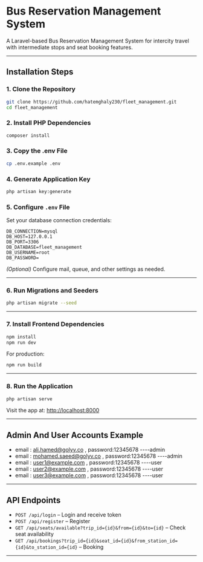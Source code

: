 # Bus Reservation Management System

A Laravel-based Bus Reservation Management System for intercity travel with intermediate stops and seat booking features.

---


## Installation Steps

### 1. Clone the Repository

```bash
git clone https://github.com/hatemghaly230/fleet_management.git
cd fleet_management
```

### 2. Install PHP Dependencies

```bash
composer install
```

### 3. Copy the .env File

```bash
cp .env.example .env
```

### 4. Generate Application Key

```bash
php artisan key:generate
```

### 5. Configure `.env` File

Set your database connection credentials:

```env
DB_CONNECTION=mysql
DB_HOST=127.0.0.1
DB_PORT=3306
DB_DATABASE=fleet_management
DB_USERNAME=root
DB_PASSWORD=
```

*(Optional)* Configure mail, queue, and other settings as needed.

---

### 6. Run Migrations and Seeders

```bash
php artisan migrate --seed
```

---

### 7. Install Frontend Dependencies

```bash
npm install
npm run dev
```

For production:

```bash
npm run build
```

---

### 8. Run the Application

```bash
php artisan serve
```

Visit the app at: [http://localhost:8000](http://localhost:8000)

---


## Admin And User Accounts Example

- email : ali.hamed@golyv.co , password:12345678 ----admin
- email : mohamed.saeed@golyv.co , password:12345678 ----admin
- email : user1@example.com , password:12345678 ----user
- email : user2@example.com , password:12345678 ----user
- email : user3@example.com , password:12345678 ----user


---

## API Endpoints

- `POST /api/login` – Login and receive token  
- `POST /api/register` – Register 
- `GET /api/seats/available?trip_id={id}&from={id}&to={id}` – Check seat availability  
- `GET /api/bookings?trip_id={id}&seat_id={id}&from_station_id={id}&to_station_id={id}` –   Booking


---
